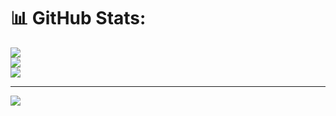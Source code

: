 # 📊 GitHub Stats:
![](https://github-readme-stats.vercel.app/api?username=Abir191197&theme=dark&hide_border=false&include_all_commits=true&count_private=false)<br/>
![](https://github-readme-streak-stats.herokuapp.com/?user=Abir191197&theme=dark&hide_border=false)<br/>
![](https://github-readme-stats.vercel.app/api/top-langs/?username=Abir191197&theme=dark&hide_border=false&include_all_commits=false&count_private=false&layout=compact)

---
[![](https://visitcount.itsvg.in/api?id=Abir191197&icon=0&color=0)](https://visitcount.itsvg.in)

<!-- Proudly created with GPRM ( https://gprm.itsvg.in ) -->